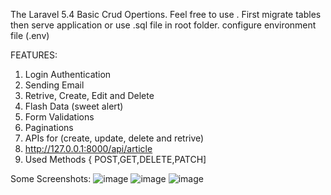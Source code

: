The Laravel 5.4 Basic Crud Opertions. Feel free to use .
First migrate tables then serve application or use .sql file in root folder.
configure environment file (.env)

FEATURES: 

  1) Login Authentication
  2) Sending Email
  3) Retrive, Create, Edit and Delete
  4) Flash Data (sweet alert)
  5) Form Validations
  6) Paginations
  7) APIs for (create, update, delete and retrive)
  8) http://127.0.0.1:8000/api/article
  9) Used Methods { POST,GET,DELETE,PATCH]

Some Screenshots:
![image](https://user-images.githubusercontent.com/74889807/130729256-c694c793-6ded-4279-8f54-2413e36efec3.png)
![image](https://user-images.githubusercontent.com/74889807/130729411-59d902ee-dd79-4c0b-a63e-518105f652dc.png)
![image](https://user-images.githubusercontent.com/74889807/130905436-7639c184-eaa9-4ff1-89eb-04a5042a8337.png)

